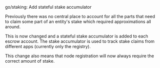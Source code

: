 go/staking: Add stateful stake accumulator

Previously there was no central place to account for all the parts that need
to claim some part of an entity's stake which required approximations all
around.

This is now changed and a stateful stake accumulator is added to each escrow
account. The stake accumulator is used to track stake claims from different
apps (currently only the registry).

This change also means that node registration will now always require the
correct amount of stake.
